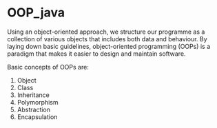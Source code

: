 # OOP_java
Using an object-oriented approach, we structure our programme as a collection of various objects that includes both data and behaviour. By laying down basic guidelines, object-oriented programming (OOPs) is a paradigm that makes it easier to design and maintain software.

Basic concepts of OOPs are:
1. Object
2. Class
3. Inheritance
4. Polymorphism
5. Abstraction
6. Encapsulation



